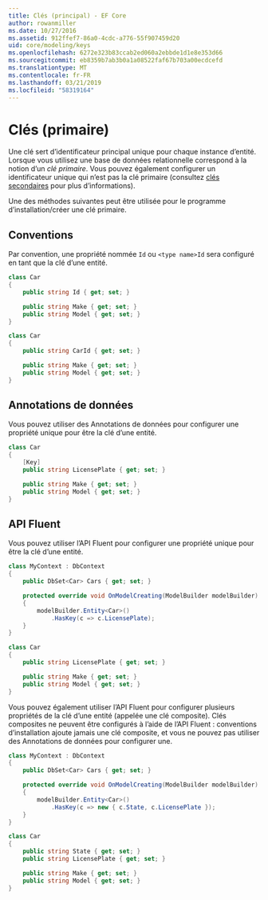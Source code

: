```yaml
---
title: Clés (principal) - EF Core
author: rowanmiller
ms.date: 10/27/2016
ms.assetid: 912ffef7-86a0-4cdc-a776-55f907459d20
uid: core/modeling/keys
ms.openlocfilehash: 6272e323b83ccab2ed060a2ebbde1d1e8e353d66
ms.sourcegitcommit: eb8359b7ab3b0a1a08522faf67b703a00ecdcefd
ms.translationtype: MT
ms.contentlocale: fr-FR
ms.lasthandoff: 03/21/2019
ms.locfileid: "58319164"
---
```

# <a name="keys-primary"></a>Clés (primaire)

Une clé sert d’identificateur principal unique pour chaque instance d’entité. Lorsque vous utilisez une base de données relationnelle correspond à la notion d’un *clé primaire*. Vous pouvez également configurer un identificateur unique qui n’est pas la clé primaire (consultez [clés secondaires](alternate-keys.md) pour plus d’informations). 

Une des méthodes suivantes peut être utilisée pour le programme d’installation/créer une clé primaire.

## <a name="conventions"></a>Conventions

Par convention, une propriété nommée `Id` ou `<type name>Id` sera configuré en tant que la clé d’une entité.

<!-- [!code-csharp[Main](samples/core/Modeling/Conventions/Samples/KeyId.cs?highlight=3)] -->
``` csharp
class Car
{
    public string Id { get; set; }

    public string Make { get; set; }
    public string Model { get; set; }
}
```

<!-- [!code-csharp[Main](samples/core/Modeling/Conventions/Samples/KeyTypeNameId.cs?highlight=3)] -->
``` csharp
class Car
{
    public string CarId { get; set; }

    public string Make { get; set; }
    public string Model { get; set; }
}
```

## <a name="data-annotations"></a>Annotations de données

Vous pouvez utiliser des Annotations de données pour configurer une propriété unique pour être la clé d’une entité.

<!-- [!code-csharp[Main](samples/core/Modeling/DataAnnotations/Samples/KeySingle.cs?highlight=3,4)] -->
``` csharp
class Car
{
    [Key]
    public string LicensePlate { get; set; }

    public string Make { get; set; }
    public string Model { get; set; }
}
```

## <a name="fluent-api"></a>API Fluent

Vous pouvez utiliser l’API Fluent pour configurer une propriété unique pour être la clé d’une entité.

<!-- [!code-csharp[Main](samples/core/Modeling/FluentAPI/Samples/KeySingle.cs?highlight=7,8)] -->
``` csharp
class MyContext : DbContext
{
    public DbSet<Car> Cars { get; set; }

    protected override void OnModelCreating(ModelBuilder modelBuilder)
    {
        modelBuilder.Entity<Car>()
            .HasKey(c => c.LicensePlate);
    }
}

class Car
{
    public string LicensePlate { get; set; }

    public string Make { get; set; }
    public string Model { get; set; }
}
```

Vous pouvez également utiliser l’API Fluent pour configurer plusieurs propriétés de la clé d’une entité (appelée une clé composite). Clés composites ne peuvent être configurés à l’aide de l’API Fluent : conventions d’installation ajoute jamais une clé composite, et vous ne pouvez pas utiliser des Annotations de données pour configurer une.

<!-- [!code-csharp[Main](samples/core/Modeling/FluentAPI/Samples/KeyComposite.cs?highlight=7,8)] -->
``` csharp
class MyContext : DbContext
{
    public DbSet<Car> Cars { get; set; }

    protected override void OnModelCreating(ModelBuilder modelBuilder)
    {
        modelBuilder.Entity<Car>()
            .HasKey(c => new { c.State, c.LicensePlate });
    }
}

class Car
{
    public string State { get; set; }
    public string LicensePlate { get; set; }

    public string Make { get; set; }
    public string Model { get; set; }
}
```
